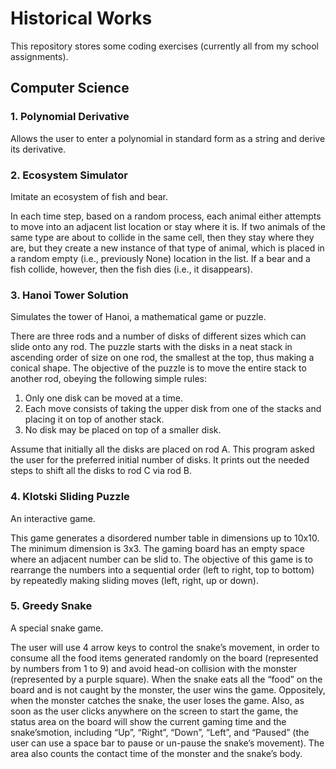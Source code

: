 # Historical Works
This repository stores some coding exercises (currently all from my school assignments).
## Computer Science
### 1. Polynomial Derivative
Allows the user to enter a polynomial in standard form as a string and derive its derivative.
### 2. Ecosystem Simulator
Imitate an ecosystem of fish and bear.

In each time step, based on a random process, each animal either attempts to move into an adjacent list location or stay where it is. If two animals of the same type are about to collide in the same cell, then they stay where they are, but they create a new instance of that type of animal, which is placed in a random empty (i.e., previously None) location in the list. If a bear and a fish collide, however, then the fish dies (i.e., it disappears).
### 3. Hanoi Tower Solution
Simulates the tower of Hanoi, a mathematical game or puzzle.

There are three rods and a number of disks of different sizes which can slide onto any rod. The puzzle starts with the disks in a neat stack in ascending order of size on one rod, the smallest at the top, thus making a conical shape. The objective of the puzzle is to move the entire stack to
another rod, obeying the following simple rules: 

  1. Only one disk can be moved at a time.
  2. Each move consists of taking the upper disk from one of the stacks and placing it on top of another stack.
  3. No disk may be placed on top of a smaller disk.
     
Assume that initially all the disks are placed on rod A. This program asked the user for the preferred initial number of disks. It prints out the needed steps to shift all the disks to rod C via rod B.
### 4. Klotski Sliding Puzzle
An interactive game.

This game generates a disordered number table in dimensions up to 10x10. The minimum dimension is 3x3. The gaming board has an empty space where an adjacent number can be slid to. The objective of this game is to rearrange the numbers into a sequential order (left to right, top to bottom) by repeatedly making sliding moves (left, right, up or down).
### 5. Greedy Snake
A special snake game. 

The user will use 4 arrow keys to control the snake’s movement, in order to consume all the food items generated randomly on the board (represented by numbers from 1 to 9) and avoid head-on collision with the monster (represented by a purple square). When the snake eats all the “food” on the board and is not caught by the monster, the user wins the game. Oppositely, when the monster catches the snake, the user loses the game. Also, as soon as the user clicks anywhere on the screen to start the game, the status area on the board will show the current gaming time and the snake’smotion, including “Up”, “Right”, “Down”, “Left”, and “Paused” (the user can use a space bar to pause or un-pause the snake’s movement). The area also counts the contact time of the monster and the snake’s body.




